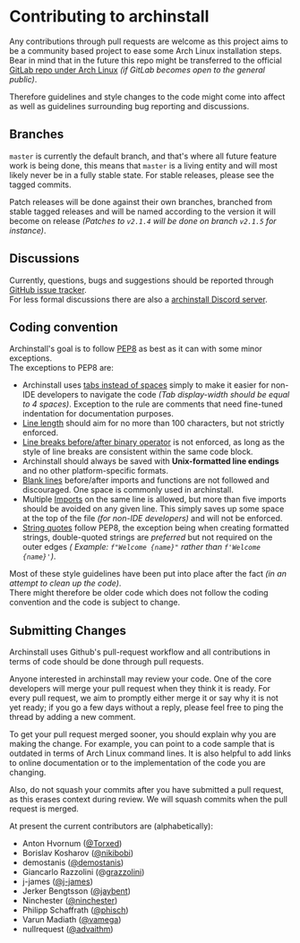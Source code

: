 # Contributing to archinstall

Any contributions through pull requests are welcome as this project aims to be a community based project to ease some
Arch Linux installation steps. Bear in mind that in the future this repo might be transferred to the
official [GitLab repo under Arch Linux](http://gitlab.archlinux.org/archlinux/) *(if GitLab becomes open to the general
public)*.

Therefore guidelines and style changes to the code might come into affect as well as guidelines surrounding bug
reporting and discussions.

## Branches

`master` is currently the default branch, and that's where all future feature work is being done, this means
that `master` is a living entity and will most likely never be in a fully stable state. For stable releases, please see
the tagged commits.

Patch releases will be done against their own branches, branched from stable tagged releases and will be named according
to the version it will become on release *(Patches to `v2.1.4` will be done on branch `v2.1.5` for instance)*.

## Discussions

Currently, questions, bugs and suggestions should be reported
through [GitHub issue tracker](https://github.com/archlinux/archinstall/issues).<br>
For less formal discussions there are also a [archinstall Discord server](https://discord.gg/cqXU88y).

## Coding convention

Archinstall's goal is to follow [PEP8](https://www.python.org/dev/peps/pep-0008/) as best as it can with some minor
exceptions.<br>
The exceptions to PEP8 are:

* Archinstall uses [tabs instead of spaces](https://www.python.org/dev/peps/pep-0008/#tabs-or-spaces) simply to make it
  easier for non-IDE developers to navigate the code *(Tab display-width should be equal to 4 spaces)*. Exception to the
  rule are comments that need fine-tuned indentation for documentation purposes.
* [Line length](https://www.python.org/dev/peps/pep-0008/#maximum-line-length) should aim for no more than 100
  characters, but not strictly enforced.
* [Line breaks before/after binary operator](https://www.python.org/dev/peps/pep-0008/#should-a-line-break-before-or-after-a-binary-operator)
  is not enforced, as long as the style of line breaks are consistent within the same code block.
* Archinstall should always be saved with **Unix-formatted line endings** and no other platform-specific formats.
* [Blank lines](https://www.python.org/dev/peps/pep-0008/#blank-lines) before/after imports and functions are not
  followed and discouraged. One space is commonly used in archinstall.
* Multiple [Imports](https://www.python.org/dev/peps/pep-0008/#imports) on the same line is allowed, but more than five
  imports should be avoided on any given line. This simply saves up some space at the top of the file *(for non-IDE
  developers)* and will not be enforced.
* [String quotes](https://www.python.org/dev/peps/pep-0008/#string-quotes) follow PEP8, the exception being when
  creating formatted strings, double-quoted strings are *preferred* but not required on the outer edges *(
  Example: `f"Welcome {name}"` rather than `f'Welcome {name}'`)*.

Most of these style guidelines have been put into place after the fact *(in an attempt to clean up the code)*.<br>
There might therefore be older code which does not follow the coding convention and the code is subject to change.

## Submitting Changes

Archinstall uses Github's pull-request workflow and all contributions in terms of code should be done through pull
requests.<br>

Anyone interested in archinstall may review your code. One of the core developers will merge your pull request when they
think it is ready. For every pull request, we aim to promptly either merge it or say why it is not yet ready; if you go
a few days without a reply, please feel free to ping the thread by adding a new comment.

To get your pull request merged sooner, you should explain why you are making the change. For example, you can point to
a code sample that is outdated in terms of Arch Linux command lines. It is also helpful to add links to online
documentation or to the implementation of the code you are changing.

Also, do not squash your commits after you have submitted a pull request, as this erases context during review. We will
squash commits when the pull request is merged.

At present the current contributors are (alphabetically):

* Anton Hvornum ([@Torxed](https://github.com/Torxed))
* Borislav Kosharov ([@nikibobi](https://github.com/nikibobi))
* demostanis ([@demostanis](https://github.com/demostanis))
* Giancarlo Razzolini (@[grazzolini](https://github.com/grazzolini))
* j-james ([@j-james](https://github.com/j-james))
* Jerker Bengtsson ([@jaybent](https://github.com/jaybent))
* Ninchester ([@ninchester](https://github.com/ninchester))
* Philipp Schaffrath ([@phisch](https://github.com/phisch))
* Varun Madiath ([@vamega](https://github.com/vamega))
* nullrequest ([@advaithm](https://github.com/advaithm))
